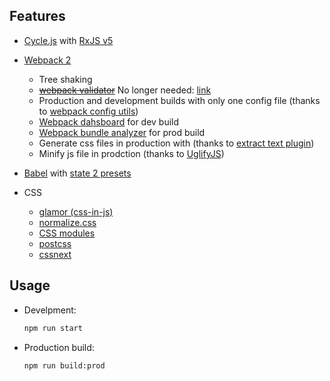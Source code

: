 ## Features

- [Cycle.js](https://github.com/cyclejs/cyclejs) with [RxJS v5](http://reactivex.io/rxjs/)

- [Webpack 2](http://webpack.github.io/docs/)
	- Tree shaking
	- [~~webpack validator~~](https://github.com/js-dxtools/webpack-validator) No longer needed: [link](https://github.com/webpack/webpack/pull/2974)
	- Production and development builds with only one config file (thanks to [webpack config utils](https://github.com/kentcdodds/webpack-config-utils))
	- [Webpack dahsboard](https://github.com/FormidableLabs/webpack-dashboard) for dev build
  - [Webpack bundle analyzer](https://github.com/th0r/webpack-bundle-analyzer) for prod build
  - Generate css files in production with (thanks to [extract text plugin](https://github.com/webpack/extract-text-webpack-plugin))
  - Minify js file in prodction (thanks to [UglifyJS](https://github.com/mishoo/UglifyJS2))

- [Babel](http://babeljs.io/) with [state 2 presets](http://babeljs.io/docs/plugins/preset-stage-2/)

- CSS
  - [glamor (css-in-js)](https://github.com/threepointone/glamor)
  - [normalize.css](https://necolas.github.io/normalize.css/)
  - [CSS modules](https://github.com/css-modules/css-modules)
  - [postcss](https://github.com/postcss/postcss)
  - [cssnext](http://cssnext.io/)

## Usage

- Develpment:

  ```bash
  npm run start
  ```

- Production build:

  ```bash
  npm run build:prod
  ```
